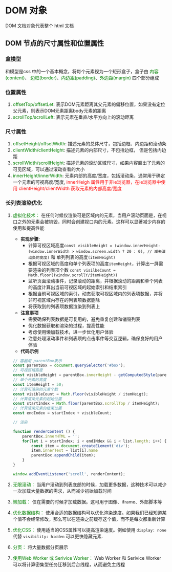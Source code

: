 # DOM 对象
DOM 文档对象代表整个 html 文档

## DOM 节点的尺寸属性和位置属性

### 盒模型
和模型是css 中的一个基本概念，将每个元素视为一个矩形盒子，盒子由 <font color=green>内容(content)</font>、 <font color=green>边框(border)</font>、<font color=green>内边距(padding)</font>、<font color=green>外边距(margin)</font> 四个部分组成

### 位置属性
1. <font color=green>offsetTop/offsetLet</font>: 表示DOM元素距离其父元素的偏移位置，如果没有定位父元素，则表示DOM元素距离body元素的距离
2. <font color=green>scrollTop/scrollLeft</font>: 表示元素在垂直/水平方向上的滚动距离

### 尺寸属性
1. <font color=green>offsetHeight/offsetWidth</font>: 描述元素的总体尺寸，包括边框、内边距和滚动条
2. <font color=green>clientWidth/clientHeight</font>: 描述元素的内部尺寸，不包括边框， 但是包括内边距
3. <font color=green>scrollWidth/scrollHeight</font>: 描述元素的滚动区域尺寸，如果内容超出了元素的可见区域，可以通过滚动查看的大小
4. <font color=green>innerHeight/innerWidth</font>: 元素内部的高度/宽度，包括滚动条，通常用于确定一个元素的可视高度/宽度, <font color=red>innerHeigh 属性用于非ie浏览器，在ie浏览器中使用 clientHeight/clientWidth 获取元素的内部高度/宽度</font>


### 长列表渲染优化
1. <font color=green>虚拟化技术：</font> 在任何时候仅渲染可是区域内的元素，当用户滚动页面是，在视口之外的元素会被销毁，同时会创建视口内的元素。这样可以显著减少内存的使用和提高性能
    - **实现步骤:**
        * 计算可视区域高度`const visibleHeight = (window.innerHeight-(window.innerWidth > window.screen.width ? 20 : 0), // 减去滚动条的宽度)` 和 单列列表的高度`(itemHeight)`
        * 根据可视区域的高度和单个列表项的高度`itemHeight`，计算出一屏需要渲染的列表项个数 `const visilbeCount = Math.floor((window.scrollY/itemHeight))`
        * 监听页面滚动事件，记录滚动的距离，并根据滚动的距离和单个列表的高度计算出当前可视区域的起始索引和结束索引
        * 根据当前可视区域的索引，动态获取可视区域内的列表项数据，并将非可视区域内存在的列表项数据删除
        * 将获取到的列表项数据渲染到列表上
    - **注意事项**
        * 需要确保列表数据是可复用的，避免重复创建和销毁列表
        * 优化数据获取和渲染的过程，提高性能
        * 考虑使用懒加载技术，进一步优化用户体验
        * 注意处理滚动事件和列表项的点击事件等交互逻辑，确保良好的用户体验
    - **代码示例**
    ```javascript
    // 容器用 parentBox表示
    const parentBox = document.querySelector('#box');
    // 可视区域高度 
    const visibleHeight = parentBox.innerHeight - getComputedStyle(parentBox).getPropertyValue('--scrollbar-width').trim();
    // 单个元素的高度
    const itemHeight = 50;
    // 计算可渲染的元素个数
    const visibleCount = Math.floor(visibleHeight / itemHeigt);
    // 计算渲染元素的起始位置
    const startIndex = Math.floor(parentBox.scrollTop / itemHeight);
    // 计算渲染元素的结束位置
    const endIndex = startIndex + visibleCount;

    // 渲染

    function renderContent () {
        parentBox.innerHTML = '';
        for(let i = startIndex; i < endINdex && i < list.length; i++) {
            const item = document.createELement('div');
            item.innerText = list[i].name
            parentBox.appendChild(item);
        }
    }

    window.addEventListener('scroll', renderContent);

    ```

2. <font color=green>无限滚动：</font> 当用户滚动到列表底部的时候，加载更多数据，这种技术可以减少一次加载大量数据的需求，从而减少初始加载时间
3. <font color=green>懒加载：</font> 仅在需要的时候才加载数据。这可用于图像、iframe、外部脚本等
4. <font color=green>优化数据结构：</font> 使用合适的数据结构可以优化渲染速度。如果我们已经知道某个值不会经常修改，那么可以在渲染之前缓存这个值，而不是每次都重新计算
5. <font color=green>优化CSS：</font> 使用适当的CSS属性可以提高渲染速度。例如使用 `display: none` 代替 `visibility: hidden` 可以更快隐藏元素.
6. <font color=green>分页：</font> 将大量数据分页展示
7. <font color=green>使用Web Worker 或 Serivice Worker：</font> Web Worker 和 Serivice Worker 可以将计算密集型任务迁移到后台线程，从而避免主线程



